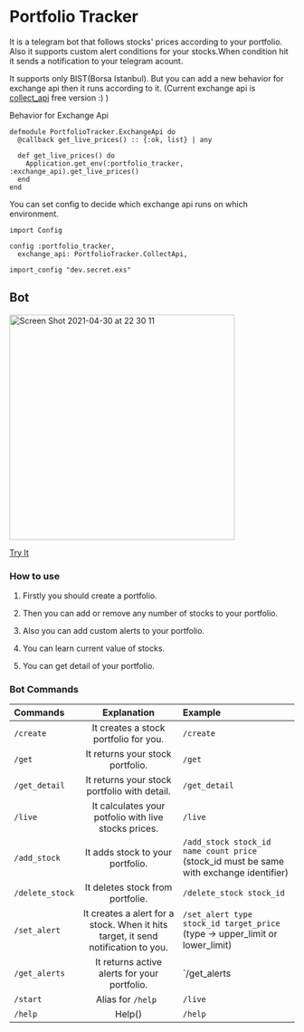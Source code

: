 # Portfolio Tracker

It is a telegram bot that follows stocks' prices according to your portfolio. Also it supports custom alert conditions for your stocks.When condition hit it sends a notification to your telegram acount.

It supports only BIST(Borsa Istanbul). But you can add a new behavior for exchange api then it runs according to it.
(Current exchange api is [collect_api](https://collectapi.com/tr/api/economy/altin-doviz-ve-borsa-api) free version :) )

Behavior for Exchange Api
```
defmodule PortfolioTracker.ExchangeApi do
  @callback get_live_prices() :: {:ok, list} | any

  def get_live_prices() do
    Application.get_env(:portfolio_tracker, :exchange_api).get_live_prices()
  end
end
```
You can set config to decide which exchange api runs on which environment.
```
import Config

config :portfolio_tracker,
  exchange_api: PortfolioTracker.CollectApi,

import_config "dev.secret.exs"

```


## Bot
[<img width="398" alt="Screen Shot 2021-04-30 at 22 30 11" src="https://user-images.githubusercontent.com/13722649/116748942-daaa8280-aa08-11eb-8502-43f1bda81e2d.png">](https://t.me/foter_portfolio_tracker_bot)

[Try It](https://t.me/foter_portfolio_tracker_bot)

### How to use
1. Firstly you should create a portfolio.

2. Then you can add or remove any number of stocks to your portfolio.

3. Also you can add custom alerts to your portfolio.

4. You can learn current value of stocks.

5. You can get detail of your portfolio.<br>


### Bot Commands

| Commands         | Explanation                                                                  | Example        |
|:---------------- |:----------------------------------------------------------------------------:| :--------------|
| `/create`        | It creates a stock portfolio for you.                                        | `/create`      |
| `/get`           | It returns your stock portfolio.                                             | `/get`         |
| `/get_detail`    | It returns your stock portfolio with detail.                                 | `/get_detail`  |
| `/live`          | It calculates your potfolio with live stocks prices.                         | `/live`        |
| `/add_stock`     | It adds stock to your portfolio.                                             | `/add_stock stock_id name count price` (stock_id must be same with exchange identifier)  |
| `/delete_stock`  | It deletes stock from portfolie.                                             | `/delete_stock stock_id`        |
| `/set_alert`     | It creates a alert for a stock. When it hits target, it send notification to you.| `/set_alert type stock_id target_price`  (type -> upper_limit or lower_limit)           |
| `/get_alerts`    | It returns active alerts for your portfolio.                                 | `/get_alerts   |
| `/start`         | Alias for `/help `                                                           | `/live`        |
| `/help`          | Help()                                                                       | `/help`        |
